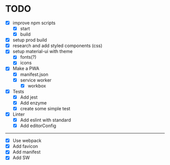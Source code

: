 # TODO

- [x] improve npm scripts
  - [x] start
  - [x] build
- [x] setup prod build
- [x] research and add styled components (css)
- [X] setup material-ui with theme
  - [X] fonts(?)
  - [X] icons
- [x] Make a PWA
  - [x] manifest.json
  - [x] service worker
    - [x] workbox
- [x] Tests
  - [x] Add jest
  - [x] Add enzyme
  - [x] create some simple test
- [x] Linter
  - [x] Add eslint with standard
  - [x] Add editorConfig

---

- [x] Use webpack
- [x] Add favicon
- [x] Add manifest
- [x] Add SW
